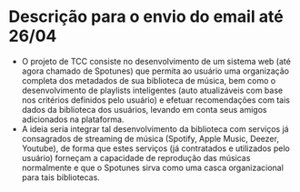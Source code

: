 # Descrição para o envio do email até 26/04

* O projeto de TCC consiste no desenvolvimento de um sistema web (até agora chamado de Spotunes) que permita ao usuário uma organização completa dos metadados de sua biblioteca de música, bem como o desenvolvimento de playlists inteligentes (auto atualizáveis com base nos critérios definidos pelo usuário) e efetuar recomendações com tais dados da biblioteca dos usuários, levando em conta seus amigos adicionados na plataforma.
* A ideia seria integrar tal desenvolvimento da biblioteca com serviços já consagrados de streaming de música (Spotify, Apple Music, Deezer, Youtube), de forma que estes serviços (já contratados e utilizados pelo usuário) forneçam a capacidade de reprodução das músicas normalmente e que o Spotunes sirva como uma casca organizacional para tais bibliotecas.
